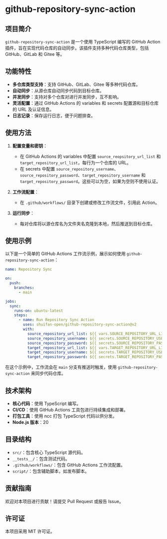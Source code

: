 # github-repository-sync-action

## 项目简介

`github-repository-sync-action` 是一个使用 TypeScript 编写的 GitHub Action 插件，旨在实现代码仓库的自动同步。该插件支持多种代码仓库类型，包括 GitHub、GitLab 和 Gitee 等。

## 功能特性

- **多仓库类型支持**：支持 GitHub、GitLab、Gitee 等多种代码仓库。
- **自动同步**：从源仓库自动同步代码到目标仓库。
- **并发同步**：支持对多个仓库对进行并发同步，互不影响。
- **灵活配置**：通过 GitHub Actions 的 variables 和 secrets 配置源和目标仓库的 URL 及认证信息。
- **日志记录**：保存运行日志，便于问题排查。

## 使用方法

1. **配置变量和密钥**：

   - 在 GitHub Actions 的 variables 中配置 `source_reopsitory_url_list` 和 `target_repository_url_list`，每行为一个仓库的 URL。
   - 在 secrets 中配置 `source_repository_username`、`source_repository_password`、`target_repository_username` 和 `target_repository_password`。这些可以为空，如果为空则不使用认证。
2. **工作流配置**：

   - 在 `.github/workflows/` 目录下创建或修改工作流文件，引用此 Action。
3. **运行同步**：

   - 每对仓库将以源仓库名为文件夹名克隆到本地，然后推送到目标仓库。

## 使用示例

以下是一个简单的 GitHub Actions 工作流示例，展示如何使用 `github-repository-sync-action`：

```yaml
name: Repository Sync

on:
  push:
    branches:
      - main

jobs:
  sync:
    runs-on: ubuntu-latest
    steps:
      - name: Run Repository Sync Action
        uses: shuifan-open/github-repository-sync-action@v2
        with:
          source_repository_url_list: ${{ vars.SOURCE_REPOSITORY_URL_LIST }}
          source_repository_username: ${{ secrets.SOURCE_REPOSITORY_USERNAME }}
          source_repository_password: ${{ secrets.SOURCE_REPOSITORY_PASSWORD }}
          target_repository_url_list: ${{ vars.TARGET_REPOSITORY_URL_LIST }}
          target_repository_username: ${{ secrets.TARGET_REPOSITORY_USERNAME }}
          target_repository_password: ${{ secrets.TARGET_REPOSITORY_PASSWORD }}
```

在这个示例中，工作流会在 `main` 分支有推送时触发，使用 `github-repository-sync-action` 来同步代码仓库。

## 技术架构

- **核心代码**：使用 TypeScript 编写。
- **CI/CD**：使用 GitHub Actions 工具包进行持续集成和部署。
- **打包工具**：使用 ncc 打包 TypeScript 代码以供分发。
- **Node.js 版本**：20

## 目录结构

- `src/`：包含核心 TypeScript 源代码。
- `__tests__/`：包含测试代码。
- `.github/workflows/`：包含 GitHub Actions 工作流配置。
- `script/`：包含辅助脚本，如发布脚本。

## 贡献指南

欢迎对本项目进行贡献！请提交 Pull Request 或报告 Issue。

## 许可证

本项目采用 MIT 许可证。
